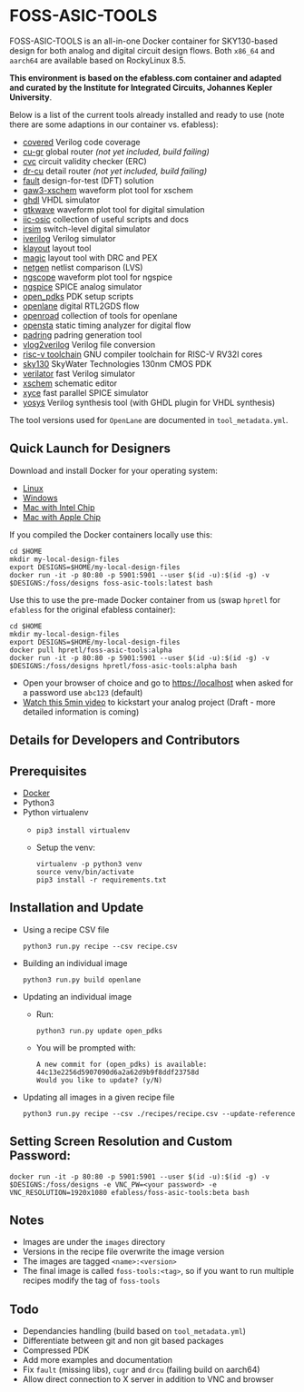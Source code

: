 # FOSS-ASIC-TOOLS

FOSS-ASIC-TOOLS is an all-in-one Docker container for SKY130-based design for both analog and digital circuit design flows. Both `x86_64` and `aarch64` are available based on RockyLinux 8.5.

**This environment is based on the efabless.com container and adapted and curated by the Institute for Integrated Circuits, Johannes Kepler University**.

Below is a list of the current tools already installed and ready to use (note there are some adaptions in our container vs. efabless):

* [covered](https://github.com/hpretl/verilog-covered) Verilog code coverage
* [cu-gr](https://github.com/ax3ghazy/cu-gr.git) global router *(not yet included, build failing)*
* [cvc](https://github.com/d-m-bailey/cvc) circuit validity checker (ERC)
* [dr-cu](https://github.com/cuhk-eda/dr-cu.git) detail router *(not yet included, build failing)*
* [fault](https://github.com/Cloud-V/Fault) design-for-test (DFT) solution
* [gaw3-xschem](https://github.com/StefanSchippers/xschem-gaw.git) waveform plot tool for xschem
* [ghdl](https://github.com/ghdl/ghdl) VHDL simulator
* [gtkwave](https://github.com/gtkwave/gtkwave) waveform plot tool for digital simulation
* [iic-osic](https://github.com/hpretl/iic-osic.git) collection of useful scripts and docs
* [irsim](https://github.com/rtimothyedwards/irsim) switch-level digital simulator
* [iverilog](https://github.com/steveicarus/iverilog.git) Verilog simulator
* [klayout](https://github.com/KLayout/klayout) layout tool
* [magic](https://github.com/rtimothyedwards/magic) layout tool with DRC and PEX
* [netgen](https://github.com/rtimothyedwards/netgen) netlist comparison (LVS)
* [ngscope](https://sourceforge.net/projects/ngscope/) waveform plot tool for ngspice
* [ngspice](http://ngspice.sourceforge.net) SPICE analog simulator
* [open_pdks](https://github.com/RTimothyEdwards/open_pdks) PDK setup scripts
* [openlane](https://github.com/The-OpenROAD-Project/OpenLane) digital RTL2GDS flow
* [openroad](https://github.com/The-OpenROAD-Project/OpenROAD.git) collection of tools for openlane
* [opensta](https://github.com/The-OpenROAD-Project/OpenSTA) static timing analyzer for digital flow
* [padring](https://github.com/donn/padring) padring generation tool
* [vlog2verilog](https://github.com/RTimothyEdwards/qflow.git) Verilog file conversion
* [risc-v toolchain](https://github.com/riscv/riscv-gnu-toolchain) GNU compiler toolchain for RISC-V RV32I cores
* [sky130](https://github.com/google/skywater-pdk.git) SkyWater Technologies 130nm CMOS PDK
* [verilator](https://github.com/verilator/verilator) fast Verilog simulator
* [xschem](https://github.com/StefanSchippers/xschem.git) schematic editor
* [xyce](https://github.com/Xyce/Xyce.git) fast parallel SPICE simulator
* [yosys](https://github.com/YosysHQ/yosys) Verilog synthesis tool (with GHDL plugin for VHDL synthesis)

The tool versions used for `OpenLane` are documented in `tool_metadata.yml`.

## Quick Launch for Designers

Download and install Docker for your operating system:

* [Linux](https://hub.docker.com/search?q=&type=edition&offering=community&operating_system=linux&utm_source=docker&utm_medium=webreferral&utm_campaign=dd-smartbutton&utm_location=header)
* [Windows](https://desktop.docker.com/win/main/amd64/Docker%20Desktop%20Installer.exe?utm_source=docker&utm_medium=webreferral&utm_campaign=dd-smartbutton&utm_location=header)
* [Mac with Intel Chip](https://desktop.docker.com/mac/main/amd64/Docker.dmg?utm_source=docker&utm_medium=webreferral&utm_campaign=dd-smartbutton&utm_location=header)
* [Mac with Apple Chip](https://desktop.docker.com/mac/main/arm64/Docker.dmg?utm_source=docker&utm_medium=webreferral&utm_campaign=dd-smartbutton&utm_location=header)

If you compiled the Docker containers locally use this:

```
cd $HOME
mkdir my-local-design-files
export DESIGNS=$HOME/my-local-design-files
docker run -it -p 80:80 -p 5901:5901 --user $(id -u):$(id -g) -v $DESIGNS:/foss/designs foss-asic-tools:latest bash
```

Use this to use the pre-made Docker container from us (swap `hpretl` for `efabless` for the original efabless container):

```
cd $HOME
mkdir my-local-design-files
export DESIGNS=$HOME/my-local-design-files
docker pull hpretl/foss-asic-tools:alpha
docker run -it -p 80:80 -p 5901:5901 --user $(id -u):$(id -g) -v $DESIGNS:/foss/designs hpretl/foss-asic-tools:alpha bash
```
- Open your browser of choice and go to [https://localhost](https://localhost) when asked for a password use `abc123` (default)
- [Watch this 5min video](https://youtu.be/EP3ozAtTQDw) to kickstart your analog project (Draft - more detailed information is coming)

## Details for Developers and Contributors

## Prerequisites

- [Docker](https://docs.docker.com/engine/install/)
- Python3
- Python virtualenv
  - `pip3 install virtualenv`
  - Setup the venv:
 
    ```
    virtualenv -p python3 venv
    source venv/bin/activate
    pip3 install -r requirements.txt
    ```

## Installation and Update

- Using a recipe CSV file

  ```
  python3 run.py recipe --csv recipe.csv
  ```

- Building an individual image

  ```
  python3 run.py build openlane
  ```
  
- Updating an individual image
  - Run:
 
    ```
    python3 run.py update open_pdks
    ```
  - You will be prompted with:
   
    ```
    A new commit for (open_pdks) is available:
    44c13e2256d5907090d6a2a62d9b9f8ddf23758d
    Would you like to update? (y/N)
    ```
- Updating all images in a given recipe file
 
    ```
    python3 run.py recipe --csv ./recipes/recipe.csv --update-reference
    ```
    
## Setting Screen Resolution and Custom Password:

```
docker run -it -p 80:80 -p 5901:5901 --user $(id -u):$(id -g) -v $DESIGNS:/foss/designs -e VNC_PW=<your password> -e VNC_RESOLUTION=1920x1080 efabless/foss-asic-tools:beta bash
```

## Notes

- Images are under the `images` directory
- Versions in the recipe file overwrite the image version
- The images are tagged `<name>:<version>`
- The final image is called `foss-tools:<tag>`, so if you want to run multiple recipes modify the tag of `foss-tools`

## Todo

- Dependancies handling (build based on `tool_metadata.yml`)
- Differentiate between git and non git based packages
- Compressed PDK
- Add more examples and documentation
- Fix `fault` (missing libs), `cugr` and `drcu` (failing build on aarch64)
- Allow direct connection to X server in addition to VNC and browser
